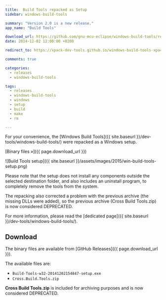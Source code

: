 ```yaml
---
title:  Build Tools repacked as Setup
sidebar: windows-build-tools

summary: "Version 2.0 is a new release."
app_name: "Build Tools"

download_url: https://github.com/gnu-mcu-eclipse/windows-build-tools/releases/tag/v2.0/
date: 2014-12-02 12:00:00 +0200

redirect_to: https://xpack-dev-tools.github.io/windows-build-tools-xpack/blog/2014/12/02/windows-build-tools-v2.0-20141202-released/

comments: true

categories:
  - releases
  - windows-build-tools

tags:
  - releases
  - windows-build-tools
  - windows
  - setup
  - build
  - make
  - rm

---
```


For your convenience, the [Windows Build Tools]({{ site.baseurl }}/dev-tools/windows-build-tools/) were repacked as a Windows setup.

[Binary files »]({{ page.download_url }})

![Build Tools setup]({{ site.baseurl }}/assets/images/2015/win-build-tools-setup.png)

Please note that the setup does not install any components outside the selected destination folder, and also includes an uninstall program, to completely remove the tools from the system.

The repacking also corrected a problem with the previous archive (the missing DLLs were added), so the previous archive (Cross Build Tools.zip) is now considered DEPRECATED.

For more information, please read the [dedicated page]({{ site.baseurl }}/dev-tools/windows-build-tools/).

## Download

The binary files are available from [GitHub Releases]({{ page.download_url }}).

The available files are:

- `Build-Tools-w32-20141202154847-setup.exe`
- `Cross.Build.Tools.zip`

**Cross Build Tools.zip** is included for archiving purposes and is now considered DEPRECATED.
